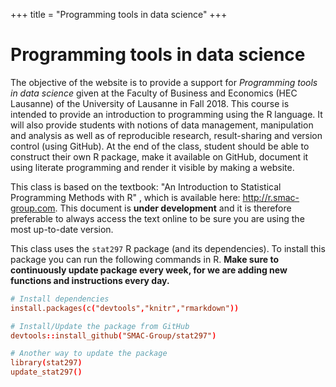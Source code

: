 +++
title = "Programming tools in data science"
+++

# Programming tools in data science

The objective of the website is to provide a support for *Programming tools in data science* given at the Faculty of Business and Economics (HEC Lausanne) of the University of Lausanne in Fall 2018. This course is intended to provide an introduction to programming using the R language. It will also provide students with notions of data management, manipulation and analysis as well as of reproducible research, result-sharing and version control (using GitHub). At the end of the class, student should be able to construct their own R package, make it available on GitHub, document it using literate programming and render it visible by making a website.

This class is based on the textbook: "An Introduction to Statistical Programming Methods with R" , which is available here: <http://r.smac-group.com>. This document is **under development** and it is therefore preferable to always access the text online to be sure you are using the most up-to-date version.

This class uses the `stat297` R package (and its dependencies). To install this package you can run the following commands in R. **Make sure to continuously update package every week, for we are adding new functions and instructions every day.**

```toml
# Install dependencies
install.packages(c("devtools","knitr","rmarkdown"))

# Install/Update the package from GitHub
devtools::install_github("SMAC-Group/stat297")

# Another way to update the package
library(stat297)
update_stat297()
```